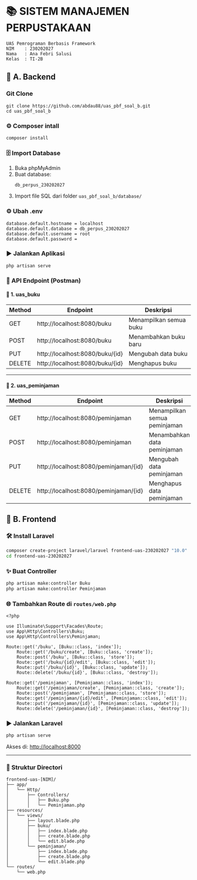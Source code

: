 # 📚 SISTEM MANAJEMEN PERPUSTAKAAN
```
UAS Pemrograman Berbasis Framework
NIM    : 230202027
Nama   : Ana Febri Salusi
Kelas  : TI-2B
```

## 🚀 A. Backend
### Git Clone
```
git clone https://github.com/abdau88/uas_pbf_soal_b.git
cd uas_pbf_soal_b
```
### ⚙️ Composer intall
```
composer install
```

### 🗄️ Import Database
1. Buka phpMyAdmin
2. Buat database:  
   ```
   db_perpus_230202027
   ```
3. Import file SQL dari folder `uas_pbf_soal_b/database/`

### ⚙️ Ubah .env
```
database.default.hostname = localhost
database.default.database = db_perpus_230202027
database.default.username = root
database.default.password = 
```

### ▶️ Jalankan Aplikasi
```
php artisan serve
```

### 🔌 API Endpoint (Postman)
#### 📘 1. uas_buku

| Method | Endpoint                          | Deskripsi             |
|--------|-----------------------------------|-----------------------|
| GET    | http://localhost:8080/buku        | Menampilkan semua buku |
| POST   | http://localhost:8080/buku        | Menambahkan buku baru  |
| PUT    | http://localhost:8080/buku/{id}   | Mengubah data buku     |
| DELETE | http://localhost:8080/buku/{id}   | Menghapus buku         |

---

#### 📗 2. uas_peminjaman

| Method | Endpoint                                 | Deskripsi                    |
|--------|------------------------------------------|------------------------------|
| GET    | http://localhost:8080/peminjaman         | Menampilkan semua peminjaman |
| POST   | http://localhost:8080/peminjaman         | Menambahkan data peminjaman  |
| PUT    | http://localhost:8080/peminjaman/{id}    | Mengubah data peminjaman     |
| DELETE | http://localhost:8080/peminjaman/{id}    | Menghapus data peminjaman    |


## 🎨 B. Frontend
### 🛠️ Install Laravel
```bash
composer create-project laravel/laravel frontend-uas-230202027 "10.0"
cd frontend-uas-230202027
```

### ✨ Buat Controller
```bash
php artisan make:controller Buku
php artisan make:controller Peminjaman
```

### 🌐 Tambahkan Route di `routes/web.php`
```
<?php

use Illuminate\Support\Facades\Route;
use App\Http\Controllers\Buku;
use App\Http\Controllers\Peminjaman;

Route::get('/buku', [Buku::class, 'index']);
    Route::get('/buku/create', [Buku::class, 'create']);
    Route::post('/buku', [Buku::class, 'store']);
    Route::get('/buku/{id}/edit', [Buku::class, 'edit']);
    Route::put('/buku/{id}', [Buku::class, 'update']);
    Route::delete('/buku/{id}', [Buku::class, 'destroy']);

Route::get('/peminjaman', [Peminjaman::class, 'index']);
    Route::get('/peminjaman/create', [Peminjaman::class, 'create']);
    Route::post('/peminjaman', [Peminjaman::class, 'store']);
    Route::get('/peminjaman/{id}/edit', [Peminjaman::class, 'edit']);
    Route::put('/peminjaman/{id}', [Peminjaman::class, 'update']);
    Route::delete('/peminjaman/{id}', [Peminjaman::class, 'destroy']);
```
### ▶️ Jalankan Laravel
```bash
php artisan serve
```
Akses di: [http://localhost:8000](http://localhost:8000)

---


### 📂 Struktur Directori
```
frontend-uas-[NIM]/
├── app/
│   └── Http/
│       ├── Controllers/
│       │   ├── Buku.php
│       │   └── Peminjaman.php
├── resources/
│   └── views/
│       ├── layout.blade.php
│       ├── buku/
│       │   ├── index.blade.php
│       │   ├── create.blade.php
│       │   └── edit.blade.php
│       └── peminjaman/
│           ├── index.blade.php
│           ├── create.blade.php
│           └── edit.blade.php
└── routes/
    └── web.php
```


